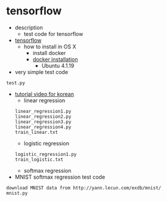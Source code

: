 # tensorflow

- description
  - test code for tensorflow
- [tensorflow](https://www.tensorflow.org/)
  - how to install in OS X
    - install docker
    - [docker installation](https://www.tensorflow.org/versions/r0.7/get_started/os_setup.html#docker-installation)
	  - Ubuntu 4.1.19
- very simple test code
```
test.py
```
- [tutorial video for korean](http://hunkim.github.io/ml/)
  - linear regression
  ```
  linear_regression1.py
  linear_regression2.py
  linear_regression3.py
  linear_regression4.py
  train_linear.txt
  ```
  - logistic regression
  ```
  logistic_regression1.py
  train_logistic.txt
  ```
  - softmax regression
- MNIST softmax regression test code
```
download MNIST data from http://yann.lecun.com/exdb/mnist/
mnist.py
```


